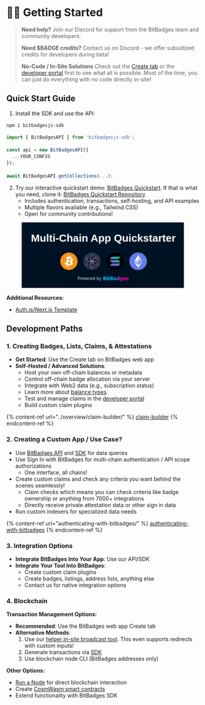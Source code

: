 # 🚴‍♂️ Getting Started

> **Need help?** Join our Discord for support from the BitBadges team and community developers.
>
> **Need $BADGE credits?** Contact us on Discord - we offer subsidized credits for developers during beta!
>
> **No-Code / In-Site Solutions** Check out the [Create tab](https://bitbadges.io/create) or the [developer portal](https://bitbadges.io/developer) first to see what all is possible. Most of the time, you can just do everything with no code directly in-site!

## Quick Start Guide

1. Install the SDK and use the API:

```bash
npm i bitbadgesjs-sdk
```

```ts
import { BitBadgesAPI } from 'bitbadgesjs-sdk';

const api = new BitBadgesAPI({
  ...YOUR_CONFIG
});

await BitBadgesAPI.getCollections(...);
```

2. Try our interactive quickstart demo: [BitBadges Quickstart](https://bitbadges.io/quickstart). If that is what you need, clone it: [BitBadges Quickstart Repository](https://github.com/BitBadges/bitbadges-quickstart)
   * Includes authentication, transactions, self-hosting, and API examples
   * Multiple flavors available (e.g., Tailwind CSS)
   * Open for community contributions!

<figure><img src="../.gitbook/assets/image (125).png" alt=""><figcaption></figcaption></figure>

**Additional Resources:**

* [Auth.js/Next.js Template](https://github.com/BitBadges/bitbadges-authjs-example)

## Development Paths

### 1. Creating Badges, Lists, Claims, & Attestations

* **Get Started**: Use the Create tab on BitBadges web app
* **Self-Hosted / Advanced Solutions**:
  * Host your own off-chain balances or metadata
  * Control off-chain badge allocation via your server
  * Integrate with Web2 data (e.g., subscription status)
  * Learn more about [balance types](core-concepts/balances-transfers/balance-types.md)
  * Test and manage claims in the [developer portal](https://bitbadges.io/developer)
  * Build custom claim plugins

{% content-ref url="../overview/claim-builder/" %}
[claim-builder](../overview/claim-builder/)
{% endcontent-ref %}

### 2. Creating a Custom App / Use Case?

* Use [BitBadges API](bitbadges-api/api.md) and [SDK](bitbadges-sdk/) for data queries
* Use Sign In with BitBadges for multi-chain authentication / API scope authorizations
  * One interface, all chains!
* Create custom claims and check any criteria you want behind the scenes seamlessly!
  * Claim checks which means you can check criteria like badge ownership or anything from 7000+ integrations
  * Directly receive private attestation data or other sign in data
* Run custom indexers for specialized data needs

{% content-ref url="authenticating-with-bitbadges/" %}
[authenticating-with-bitbadges](authenticating-with-bitbadges/)
{% endcontent-ref %}

### 3. Integration Options

* **Integrate BitBadges Into Your App**: Use our API/SDK
* **Integrate Your Tool Into BitBadges**:
  * Create custom claim plugins
  * Create badges, listings, address lists, anything else
  * Contact us for native integration options

### 4. Blockchain

**Transaction Management Options:**

* **Recommended**: Use the BitBadges web app Create tab
* **Alternative Methods**:
  1. Use our [helper in-site broadcast tool](create-and-broadcast-txs/sign-+-broadcast-bitbadges.io.md). This even supports redirects with custom inputs!
  2. Generate transactions via [SDK](create-and-broadcast-txs/)
  3. Use blockchain node CLI (BitBadges addresses only)

**Other Options:**

* [Run a Node](bitbadges-blockchain/run-a-node/) for direct blockchain interaction
* Create [CosmWasm smart contracts](bitbadges-blockchain/create-a-wasm-contract.md)
* Extend functionality with BitBadges SDK
